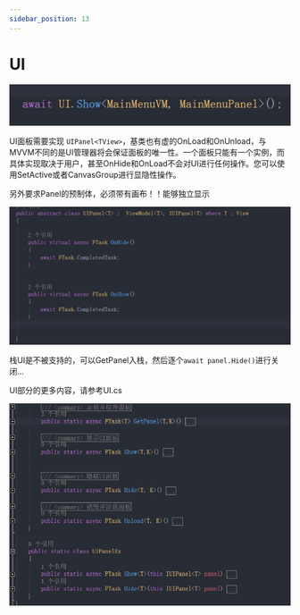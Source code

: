 ```yaml
---
sidebar_position: 13
---
```


# UI

![image-20240124224037894](https://raw.githubusercontent.com/yueh0607/MyPicueres/main/202401242240917.png)

UI面板需要实现 `UIPanel<TView>`，基类也有虚的OnLoad和OnUnload，与MVVM不同的是UI管理器将会保证面板的唯一性。一个面板只能有一个实例，而具体实现取决于用户，甚至OnHide和OnLoad不会对UI进行任何操作。您可以使用SetActive或者CanvasGroup进行显隐性操作。

另外要求Panel的预制体，必须带有画布！！能够独立显示

![image-20240124223449005](https://raw.githubusercontent.com/yueh0607/MyPicueres/main/202401242234043.png)

栈UI是不被支持的，可以GetPanel入栈，然后逐个`await panel.Hide()`进行关闭...

UI部分的更多内容，请参考UI.cs

![image-20240124224008029](https://raw.githubusercontent.com/yueh0607/MyPicueres/main/202401242240086.png)
